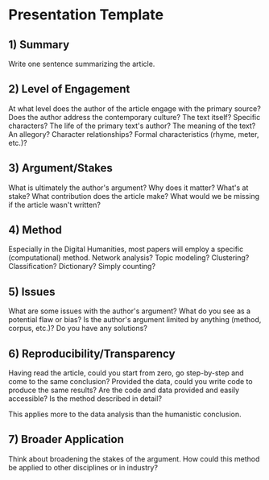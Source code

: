 # Presentation Template

## 1) Summary

Write one sentence summarizing the article.

## 2) Level of Engagement

At what level does the author of the article engage with the primary source? Does the author address the contemporary culture? The text itself? Specific characters? The life of the primary text's author? The meaning of the text? An allegory? Character relationships? Formal characteristics (rhyme, meter, etc.)?

## 3) Argument/Stakes

What is ultimately the author's argument? Why does it matter? What's at stake? What contribution does the article make? What would we be missing if the article wasn't written?

## 4) Method

Especially in the Digital Humanities, most papers will employ a specific (computational) method. Network analysis? Topic modeling? Clustering? Classification? Dictionary? Simply counting?

## 5) Issues

What are some issues with the author's argument? What do you see as a potential flaw or bias? Is the author's argument limited by anything (method, corpus, etc.)? Do you have any solutions?

## 6) Reproducibility/Transparency

Having read the article, could you start from zero, go step-by-step and come to the same conclusion? Provided the data, could you write code to produce the same results? Are the code and data provided and easily accessible? Is the method described in detail?

This applies more to the data analysis than the humanistic conclusion.

## 7) Broader Application

Think about broadening the stakes of the argument. How could this method be applied to other disciplines or in industry?